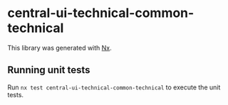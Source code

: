 # central-ui-technical-common-technical

This library was generated with [Nx](https://nx.dev).

## Running unit tests

Run `nx test central-ui-technical-common-technical` to execute the unit tests.
